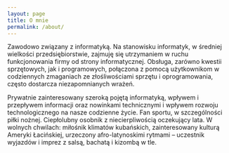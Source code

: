 ```yaml
---
layout: page
title: O mnie
permalink: /about/
---
```




Zawodowo związany z informatyką. Na stanowisku informatyk, w średniej wielkości przedsiębiorstwie, zajmuję się utrzymaniem w ruchu funkcjonowania firmy od strony informatycznej. Obsługa, zarówno kwestii sprzętowych, jak i programowych, połączona z pomocą użytkownikom w codziennych zmaganiach ze złośliwościami sprzętu i oprogramowania, często dostarcza niezapomnianych wrażeń.

Prywatnie zainteresowany szeroką pojętą informatyką, wpływem i przepływem informacji oraz nowinkami technicznymi i wpływem rozwoju technologicznego na nasze codzienne życie. Fan sportu, w szczególności piłki nożnej. Ciepłolubny osobnik z niecierpliwością oczekujący lata. W wolnych chwilach: miłośnik klimatów kubańskich, zainteresowany kulturą Ameryki Łacińskiej, urzeczony afro-latynoskimi rytmami – uczestnik wyjazdów i imprez z salsą, bachatą i kizombą w tle.
